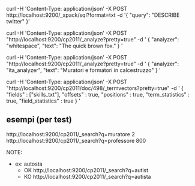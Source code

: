 curl -H 'Content-Type: application/json' -X POST http://localhost:9200/_xpack/sql?format=txt  -d '{ "query": "DESCRIBE twitter" }'


curl -H 'Content-Type: application/json' -X POST "http://localhost:9200/cp2011/_analyze?pretty=true" -d '
{
  "analyzer": "whitespace",
  "text":     "The quick brown fox."
}
'


curl -H 'Content-Type: application/json' -X POST "http://localhost:9200/cp2011/_analyze?pretty=true" -d '
{
  "analyzer": "ita_analyzer",
  "text":     "Muratori e formatori in calcestruzzo"
}
'


curl -H 'Content-Type: application/json' -X POST "http://localhost:9200/cp2011/doc/498/_termvectors?pretty=true" -d '
{
  "fields" : ["skills_txt"],
  "offsets" : true,
  "positions" : true,
  "term_statistics" : true,
  "field_statistics" : true
}
'



## esempi (per test)

http://localhost:9200/cp2011/_search?q=muratore			2
http://localhost:9200/cp2011/_search?q=professore		800


NOTE: 
+ ex: autosta
	- OK http://localhost:9200/cp2011/_search?q=autist
	- KO http://localhost:9200/cp2011/_search?q=autista

